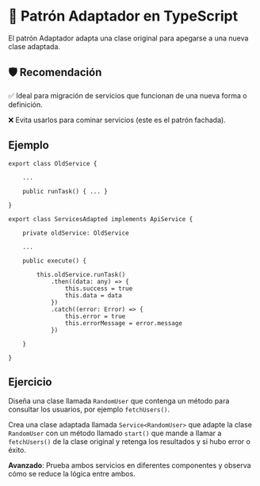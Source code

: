 # 🔌 Patrón Adaptador en TypeScript

El patrón Adaptador adapta una clase original para apegarse a una nueva clase adaptada.

## 🛡️ Recomendación

✅ Ideal para migración de servicios que funcionan de una nueva forma o definición.

❌ Evita usarlos para cominar servicios (este es el patrón fachada).

## Ejemplo

```tsx
export class OldService {

    ...

    public runTask() { ... }

}

export class ServicesAdapted implements ApiService {

    private oldService: OldService

    ...

    public execute() {

        this.oldService.runTask()
            .then((data: any) => {
                this.success = true
                this.data = data
            })
            .catch((error: Error) => {
                this.error = true
                this.errorMessage = error.message
            })

    }

}
```

## Ejercicio

Diseña una clase llamada `RandomUser` que contenga un método para consultar los usuarios, por ejemplo `fetchUsers()`.

Crea una clase adaptada llamada `Service<RandomUser>` que adapte la clase `RandomUser` con un método llamado `start()` que mande a llamar a `fetchUsers()` de la clase original y retenga los resultados y si hubo error o éxito.

**Avanzado**: Prueba ambos servicios en diferentes componentes y observa cómo se reduce la lógica entre ambos.

